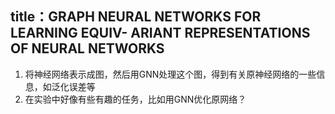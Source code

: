 ## title：GRAPH NEURAL NETWORKS FOR LEARNING EQUIV- ARIANT REPRESENTATIONS OF NEURAL NETWORKS
1. 将神经网络表示成图，然后用GNN处理这个图，得到有关原神经网络的一些信息，如泛化误差等
2. 在实验中好像有些有趣的任务，比如用GNN优化原网络？